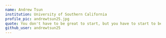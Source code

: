```yaml
---
name: Andrew Tsun
institution: University of Southern California
profile_pic: andrewtsun25.jpg
quote: You don't have to be great to start, but you have to start to be great.
github_user: andrewtsun25
---
```

